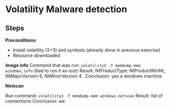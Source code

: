 # Volatility Malware detection


## Steps

**Preconditions**
- Install volatility (2+3) and symbols (already done in previous exercise)
- Resource downloaded


**Image info**
Command that was run:  `volatility3 -f memdump.mem windows.info` (had to run it as root)
Result: NtProductType: NtProductWinNt, NtMajorVersion 6, NtMinorVersion 4..
Conclusion: yes a windows machine

**Netscan**

Run command: `volatility3 -f memdump.mem windows.netscan`
Result: list of connections
Conclusion: we 

